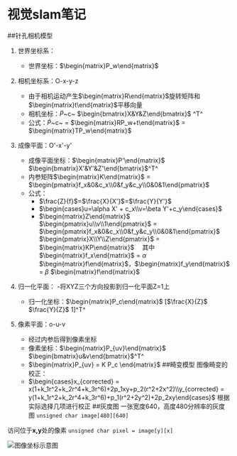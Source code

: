 # 视觉slam笔记
##针孔相机模型
1. 世界坐标系：
	- 世界坐标：$\begin{matrix}P_w\end{matrix}$
2. 相机坐标系：O-x-y-z
	- 由于相机运动产生$\begin{matrix}R\end{matrix}$旋转矩阵和$\begin{matrix}t\end{matrix}$平移向量
	- 相机坐标：$\widetilde{P}$~c~ $\begin{bmatrix}X&Y&Z\end{bmatrix}$ ^T^
	- 公式：$\widetilde{P}$~c~ = $\begin{matrix}RP_w+t\end{matrix}$ = $\begin{matrix}TP_w\end{matrix}$
3. 成像平面：O'-x'-y'
	- 成像平面坐标：$\begin{matrix}P'\end{matrix}$ $\begin{bmatrix}X'&Y'&Z'\end{bmatrix}$^T^
	- 内参矩阵$\begin{matrix}K\end{matrix}$ = $\begin{pmatrix}f_x&0&c_x\\0&f_y&c_y\\0&0&1\end{pmatrix}$
	- 公式：
		- $\frac{Z}{f}$=$\frac{X}{X'}$=$\frac{Y}{Y'}$
		- $\begin{cases}u=\alpha X' + c_x\\v=\beta Y'+c_y\end{cases}$
		- $\begin{matrix}Z\end{matrix}$ $\begin{pmatrix}u\\v\\1\end{pmatrix}$ = $\begin{pmatrix}f_x&0&c_x\\0&f_y&c_y\\0&0&1\end{pmatrix}$ $\begin{pmatrix}X\\Y\\Z\end{pmatrix}$ = $\begin{matrix}KP\end{matrix}$ &emsp;其中 $\begin{matrix}f_x\end{matrix}$ =  $\alpha$ $\begin{matrix}f\end{matrix}$，$\begin{matrix}f_y\end{matrix}$ = $\beta$ $\begin{matrix}f\end{matrix}$

4. 归一化平面：
	-将XYZ三个方向投影到归一化平面Z=1上
	- 归一化坐标：$\begin{matrix}P_c\end{matrix}$ [$\frac{X}{Z}$ $\frac{Y}{Z}$ 1]^T^
5. 像素平面：o-u-v
	- 经过内参后得到像素坐标
	- 像素坐标：$\begin{matrix}P_{uv}\end{matrix}$ $\begin{bmatrix}u&v\end{bmatrix}$^T^
	- $\begin{matrix}P_{uv} = K P_c \end{matrix}$
##畸变模型
图像畸变的校正：
	- $\begin{cases}x_{corrected} = x(1+k_1r^2+k_2r^4+k_3r^6)+2p_1xy+p_2(r^2+2x^2)\\y_{corrected} = y(1+k_1r^2+k_2r^4+k_3r^6)+p_1(r^2+2y^2)+2p_2xy\end{cases}$
根据实际选择几项进行校正
##灰度图
一张宽度640，高度480分辨率的灰度图 `unsigned char image[480][640]`

访问位于**x,y**处的像素 `unsigned char pixel = image[y][x]`

![图像坐标示意图](https://gimg2.baidu.com/image_search/src=http%3A%2F%2Fpic4.zhimg.com%2Fv2-183fac8fd8f40019594d5b962f2ad4cf_b.jpg&refer=http%3A%2F%2Fpic4.zhimg.com&app=2002&size=f9999,10000&q=a80&n=0&g=0n&fmt=jpeg?sec=1644663441&t=1d4f49ff631811b1aa91981768148b41)


